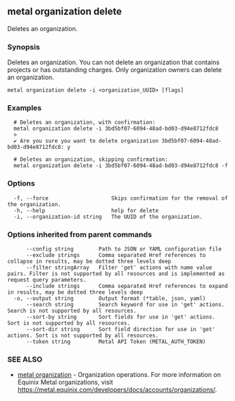 ## metal organization delete

Deletes an organization.

### Synopsis

Deletes an organization. You can not delete an organization that contains projects or has outstanding charges. Only organization owners can delete an organization.

```
metal organization delete -i <organization_UUID> [flags]
```

### Examples

```
  # Deletes an organization, with confirmation: 
  metal organization delete -i 3bd5bf07-6094-48ad-bd03-d94e8712fdc8
  >
  ✔ Are you sure you want to delete organization 3bd5bf07-6094-48ad-bd03-d94e8712fdc8: y
  
  # Deletes an organization, skipping confirmation:
  metal organization delete -i 3bd5bf07-6094-48ad-bd03-d94e8712fdc8 -f
```

### Options

```
  -f, --force                    Skips confirmation for the removal of the organization.
  -h, --help                     help for delete
  -i, --organization-id string   The UUID of the organization.
```

### Options inherited from parent commands

```
      --config string        Path to JSON or YAML configuration file
      --exclude strings      Comma separated Href references to collapse in results, may be dotted three levels deep
      --filter stringArray   Filter 'get' actions with name value pairs. Filter is not supported by all resources and is implemented as request query parameters.
      --include strings      Comma separated Href references to expand in results, may be dotted three levels deep
  -o, --output string        Output format (*table, json, yaml)
      --search string        Search keyword for use in 'get' actions. Search is not supported by all resources.
      --sort-by string       Sort fields for use in 'get' actions. Sort is not supported by all resources.
      --sort-dir string      Sort field direction for use in 'get' actions. Sort is not supported by all resources.
      --token string         Metal API Token (METAL_AUTH_TOKEN)
```

### SEE ALSO

* [metal organization](metal_organization.md)	 - Organization operations. For more information on Equinix Metal organizations, visit https://metal.equinix.com/developers/docs/accounts/organizations/.

